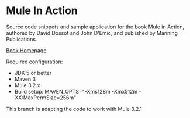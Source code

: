 Mule In Action
==============

Source code snippets and sample application for the book Mule in Action, authored by David Dossot and John D'Emic, and published by Manning Publications.

[Book Homepage](http://www.manning.com/dossot/)

Required configuration:

- JDK 5 or better
- Maven 3
- Mule 3.2.x
- Build setup: MAVEN_OPTS="-Xms128m -Xmx512m -XX:MaxPermSize=256m"

This branch is adapting the code to work with Mule 3.2.1
